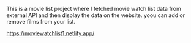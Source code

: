 This is a movie list project where I fetched movie watch list data from          
external API and then display the data on the website. yoou can add or remove films from your list.                                                                                                                                                          
 
https://moviewatchlist1.netlify.app/    
